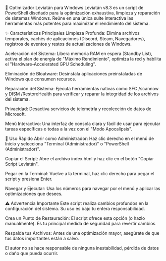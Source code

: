 🐲 Optimizador Leviatán para Windows
Leviatán v8.3 es un script de PowerShell diseñado para la optimización exhaustiva, limpieza y reparación de sistemas Windows. Reúne en una única suite interactiva las herramientas más potentes para maximizar el rendimiento del sistema.

✨ Características Principales
Limpieza Profunda: Elimina archivos temporales, cachés de aplicaciones (Discord, Steam, Navegadores), registros de eventos y restos de actualizaciones de Windows.

Aceleración del Sistema: Libera memoria RAM en espera (Standby List), activa el plan de energía de "Máximo Rendimiento", optimiza la red y habilita el "Hardware-Accelerated GPU Scheduling".

Eliminación de Bloatware: Desinstala aplicaciones preinstaladas de Windows que consumen recursos.

Reparación del Sistema: Ejecuta herramientas nativas como SFC /scannow y DISM /RestoreHealth para verificar y reparar la integridad de los archivos del sistema.

Privacidad: Desactiva servicios de telemetría y recolección de datos de Microsoft.

Menú Interactivo: Una interfaz de consola clara y fácil de usar para ejecutar tareas específicas o todas a la vez con el "Modo Apocalipsis".

🚀 Uso Rápido
Abrir como Administrador: Haz clic derecho en el menú de Inicio y selecciona "Terminal (Administrador)" o "PowerShell (Administrador)".

Copiar el Script: Abre el archivo index.html y haz clic en el botón "Copiar Script Leviatán".

Pegar en la Terminal: Vuelve a la terminal, haz clic derecho para pegar el script y presiona Enter.

Navegar y Ejecutar: Usa los números para navegar por el menú y aplicar las optimizaciones que desees.

⚠️ Advertencia Importante
Este script realiza cambios profundos en la configuración del sistema. Su uso es bajo tu entera responsabilidad.

Crea un Punto de Restauración: El script ofrece esta opción (o hazlo manualmente). Es tu principal medida de seguridad para revertir cambios.

Respalda tus Archivos: Antes de una optimización mayor, asegúrate de que tus datos importantes están a salvo.

El autor no se hace responsable de ninguna inestabilidad, pérdida de datos o daño que pueda ocurrir.
